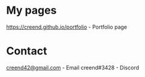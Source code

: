 # My pages

https://creend.github.io/portfolio - Portfolio page

# Contact

creend42@gmail.com - Email
creend#3428 - Discord
